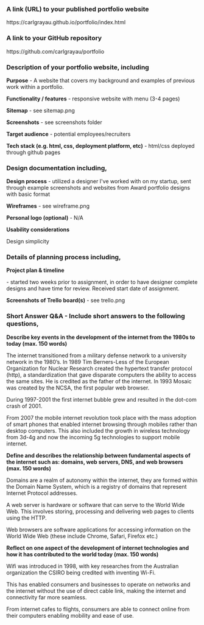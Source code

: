 <h3>A link (URL) to your published portfolio website</h3>
https://carlgrayau.github.io/portfolio/index.html

<h3>A link to your GitHub repository</h3>
https://github.com/carlgrayau/portfolio

<h3>Description of your portfolio website, including</h3>
<p><b>Purpose</b> - A website that covers my background and examples of previous work within a portfolio.</p>
<p><b>Functionality / features</b> - responsive website with menu (3-4 pages)</p>
<p><b>Sitemap</b> - see sitemap.png</p>
<p><b>Screenshots</b> - see screenshots folder</p>
<p><b>Target audience</b> - potential employees/recruiters</p>
<p><b>Tech stack (e.g. html, css, deployment platform, etc)</b> - html/css deployed through github pages</p>
<p><h3>Design documentation including,</h3></p>
<p><b>Design process</b> - utilized a designer I've worked with on my startup, sent through example screenshots and websites from Award portfolio designs with basic format</p>
<p><b>Wireframes</b> - see wireframe.png</p>
<p><b>Personal logo (optional)</b> - N/A </p>
<p><b>Usability considerations</b></p> Design simplicity
<p><h3>Details of planning process including,</h3></p>
<p><b>Project plan & timeline</b></p> - started two weeks prior to assignment, in order to have designer complete designs and have time for review. Received start date of assignment.
<p><b>Screenshots of Trello board(s)</b> - see trello.png</p>
<p><h3>Short Answer Q&A - Include short answers to the following questions,</h3></p>
<p><b>Describe key events in the development of the internet from the 1980s to today (max. 150 words)</b></p>
<p>The internet transitioned from a military defense network to a university network in the 1980’s. In 1989 Tim Berners-Less of the European Organization for Nuclear Research created the hypertext transfer protocol (http), a standardization that gave disparate computers the ability to access the same sites. He is credited as the father of the internet. In 1993 Mosaic was created by the NCSA, the first popular web browser.</p> 

<p>During 1997-2001 the first internet bubble grew and resulted in the dot-com crash of 2001.</p>

<p>From 2007 the mobile internet revolution took place with the mass adoption of smart phones that enabled internet browsing through mobiles rather than desktop computers. This also included the growth in wireless technology from 3d-4g and now the incoming 5g technologies to support mobile internet.</p>

<p><b>Define and describes the relationship between fundamental aspects of the internet such as: domains, web servers, DNS, and web browsers (max. 150 words)</b></p>
<p>Domains are a realm of autonomy within the internet, they are formed within the Domain Name System, which is a registry of domains that represent Internet Protocol addresses.</p>
<p>A web server is hardware or software that can serve to the World Wide Web. This involves storing, processing and delivering web pages to clients using the HTTP. </p>
<p>Web browsers are software applications for accessing information on the World Wide Web (these include Chrome, Safari, Firefox etc.)</p>

<p><b>Reflect on one aspect of the development of internet technologies and how it has contributed to the world today (max. 150 words)</b></p>
<p>Wifi was introduced in 1998, with key researches from the Australian organization the CSIRO being credited with inventing Wi-Fi. </p>

<p>This has enabled consumers and businesses to operate on networks and the internet without the use of direct cable link, making the internet and connectivity far more seamless. </p>

<p>From internet cafes to flights, consumers are able to connect online from their computers enabling mobility and ease of use. </p>
